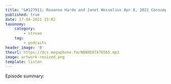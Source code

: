 ```yaml
---
title: "&#127911; Roxanne Harde and Janet Wesselius Apr 8, 2021 Consumption and the Literary Cookbook"
published: true
date: 17-04-2021 15:02
taxonomy:
    category:
        - stream
    tag:
        - podcasts
header_image: '0'
theurl: https://dcs.megaphone.fm/NBN8697476565.mp3
image: artwork-resized.png
template: listen
--- 
```

Episode summary: 
